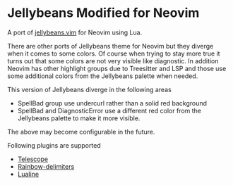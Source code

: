# Jellybeans Modified for Neovim

A port of [jellybeans.vim](https://github.com/nanotech/jellybeans.vim) for Neovim using Lua.

There are other ports of Jellybeans theme for Neovim but they diverge when it comes to some colors.
Of course when trying to stay more true it turns out that some colors are not very visible like diagnostic.
In addition Neovim has other highlight groups due to Treesitter and LSP and those use some additional colors from the Jellybeans palette when needed.

This version of Jellybeans diverge in the following areas
* SpellBad group use undercurl rather than a solid red background
* SpellBad and DiagnosticError use a different red color from the Jellybeans palette to make it more visible.

The above may become configurable in the future.

Following plugins are supported

* [Telescope](https://github.com/nvim-telescope/telescope.nvim)
* [Rainbow-delimiters](https://github.com/HiPhish/rainbow-delimiters.nvim)
* [Lualine](https://github.com/nvim-lualine/lualine.nvim)

